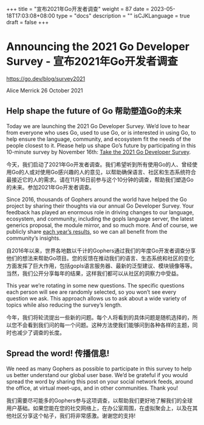 +++
title = "宣布2021年Go开发者调查"
weight = 87
date = 2023-05-18T17:03:08+08:00
type = "docs"
description = ""
isCJKLanguage = true
draft = false
+++

# Announcing the 2021 Go Developer Survey - 宣布2021年Go开发者调查

https://go.dev/blog/survey2021

Alice Merrick
26 October 2021

## Help shape the future of Go 帮助塑造Go的未来

Today we are launching the 2021 Go Developer Survey. We’d love to hear from everyone who uses Go, used to use Go, or is interested in using Go, to help ensure the language, community, and ecosystem fit the needs of the people closest to it. Please help us shape Go’s future by participating in this 10-minute survey by November 16th: [Take the 2021 Go Developer Survey](https://google.qualtrics.com/jfe/form/SV_0BwHwKSaeE9Cx2S).

今天，我们启动了2021年Go开发者调查。我们希望听到所有使用Go的人、曾经使用Go的人或对使用Go感兴趣的人的意见，以帮助确保语言、社区和生态系统符合最接近它的人的需求。请在11月16日前参与这个10分钟的调查，帮助我们塑造Go的未来。参加2021年Go开发者调查。

Since 2016, thousands of Gophers around the world have helped the Go project by sharing their thoughts via our annual Go Developer Survey. Your feedback has played an enormous role in driving changes to our language, ecosystem, and community, including the gopls language server, the latest generics proposal, the module mirror, and so much more. And of course, we publicly share [each year’s results](https://go.dev/blog/survey2020-results), so we can all benefit from the community’s insights.

自2016年以来，世界各地数以千计的Gophers通过我们的年度Go开发者调查分享他们的想法来帮助Go项目。您的反馈在推动我们的语言、生态系统和社区的变化方面发挥了巨大作用，包括gopls语言服务器、最新的泛型建议、模块镜像等等。当然，我们公开分享每年的结果，这样我们都可以从社区的洞察力中受益。

This year we’re rotating in some new questions. The specific questions each person will see are randomly selected, so you won’t see every question we ask. This approach allows us to ask about a wide variety of topics while also reducing the survey’s length.

今年，我们将轮流提出一些新的问题。每个人将看到的具体问题是随机选择的，所以您不会看到我们问的每一个问题。这种方法使我们能够问到各种各样的主题，同时也减少了调查的长度。

## Spread the word! 传播信息!

We need as many Gophers as possible to participate in this survey to help us better understand our global user base. We’d be grateful if you would spread the word by sharing this post on your social network feeds, around the office, at virtual meet-ups, and in other communities. Thank you!

我们需要尽可能多的Gophers参与这项调查，以帮助我们更好地了解我们的全球用户基础。如果您能在您的社交网络上，在办公室周围，在虚拟聚会上，以及在其他社区分享这个帖子，我们将非常感激。谢谢您的支持!
